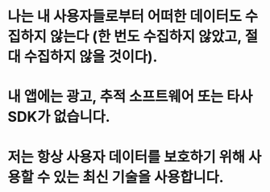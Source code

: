 # 나는 내 사용자들로부터 어떠한 데이터도 수집하지 않는다 (한 번도 수집하지 않았고, 절대 수집하지 않을 것이다).
# 내 앱에는 광고, 추적 소프트웨어 또는 타사 SDK가 없습니다.
# 저는 항상 사용자 데이터를 보호하기 위해 사용할 수 있는 최신 기술을 사용합니다.
